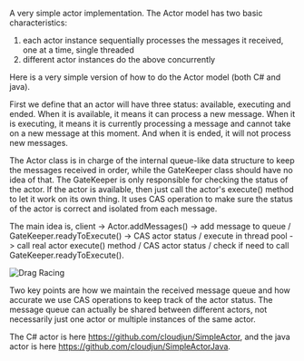 A very simple actor implementation.
The Actor model has two basic characteristics:
1) each actor instance sequentially processes the messages it received, one at a time, single threaded
2) different actor instances do the above concurrently

Here is a very simple version of how to do the Actor model (both C# and java).

First we define that an actor will have three status: available, executing and ended. When it is available, it means it can process a new message. When it is executing, it means it is currently processing a message and cannot take on a new message at this moment. And when it is ended, it will not process new messages.

The Actor class is in charge of the internal queue-like data structure to keep the messages received in order, while the GateKeeper class should have no idea of that. The GateKeeper is only responsible for checking the status of the actor. If the actor is available, then just call the actor's execute() method to let it work on its own thing. It uses CAS operation to make sure the status of the actor is correct and isolated from each message.

The main idea is, client -> Actor.addMessages() -> add message to queue / GateKeeper.readyToExecute() -> CAS actor status / execute in thread pool -> call real actor execute() method / CAS actor status / check if need to call GateKeeper.readyToExecute().

![Drag Racing](http://cloudjun.azurewebsites.net/posts/files/4d4bde10-471e-4369-b9ea-d394529cdf98.png)

Two key points are how we maintain the received message queue and how accurate we use CAS operations to keep track of the actor status. The message queue can actually be shared between different actors, not necessarily just one actor or multiple instances of the same actor.

The C# actor is here https://github.com/cloudjun/SimpleActor, and the java actor is here https://github.com/cloudjun/SimpleActorJava.
